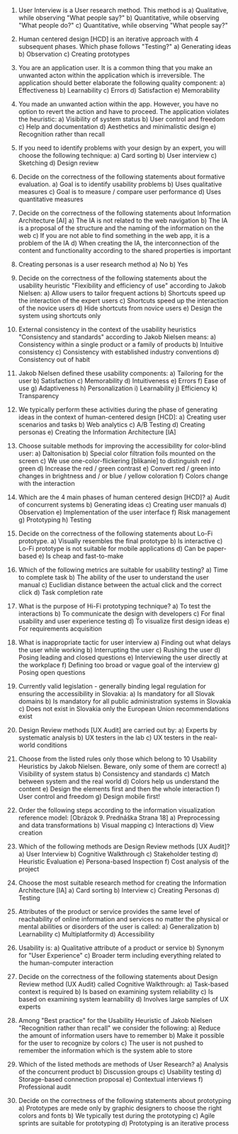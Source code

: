 1. User Interview is a User research method. This method is
	a) Qualitative, while observing "What people say?"
	b) Quantitative, while observing "What people do?"
	c) Quantitative, while observing "What people say?"

2. Human centered design [HCD] is an iterative approach with 4 subsequent phases. Which phase follows "Testing?"
	a) Generating ideas
	b) Observation
	c) Creating prototypes

3. You are an application user. It is a common thing that you make an unwanted acton within the application which is irreversible. The application should better elaborate the following quality component:
	a) Effectiveness
	b) Learnability
	c) Errors
	d) Satisfaction
	e) Memorability

4. You made an unwanted action within the app. However, you have no option to revert the action and have to proceed. The application violates the heuristic:
	a) Visibility of system status
	b) User control and freedom
	c) Help and documentation
	d) Aesthetics and minimalistic design
	e) Recognition rather than recall

5. If you need to identify problems with your design by an expert, you will choose the following technique:
	a) Card sorting
	b) User interview
	c) Sketching
	d) Design review

6. Decide on the correctness of the following statements about formative evaluation.
	a) Goal is to identify usability problems
	b) Uses qualitative measures
	c) Goal is to measure / compare user performance
	d) Uses quantitative measures

7. Decide on the correctness of the following statements about Information Architecture [AI]
	a) The IA is not related to the web navigation
	b) The IA is a proposal of the structure and the naming of the information on the web
	c) If you are not able to find something in the web app, it is a problem of the IA
	d) When creating the IA, the interconnection of the content and functionality according to the shared properties is important

8. Creating personas is a user research method
	a) No
	b) Yes

9. Decide on the correctness of the following statements about  the usability heuristic "Flexibility and efficiency of use" according to Jakob Nielsen:
	a) Allow users to tailor frequent actions
	b) Shortcuts speed up the interaction of the expert users
	c) Shortcuts speed up the interaction of the novice users
	d) Hide shortcuts from novice users
	e) Design the system using shortcuts only

10. External consistency in the context of the usability heuristics "Consistency and standards" according to Jakob Nielsen means:
	a) Consistency within a single product or a family of products
	b) Intuitive consistency
	c) Consistency with established industry conventions
	d) Consistency out of habit

11. Jakob Nielsen defined these usability components:
	a) Tailoring for the user
	b) Satisfaction
	c) Memorability
	d) Intuitiveness
	e) Errors
	f) Ease of use
	g) Adaptiveness
	h) Personalization
	i) Learnability
	j) Efficiency
	k) Transparency

12. We typically perform these activities during the phase of generating ideas in the context of human-centered design [HCD]:
	a) Creating user scenarios and tasks
	b) Web analytics
	c) A/B Testing
	d) Creating personas
	e) Creating the Information Architecture [IA]

13. Choose suitable methods for improving the accessibility for color-blind user:
	a) Daltonisation
	b) Special color filtration foils mounted on the screen
	c) We use one-color-flickering [blikanie] to distinguish red / green
	d) Increase the red / green contrast
	e) Convert red / green into changes in brightness and / or blue / yellow coloration
	f) Colors change with the interaction

14. Which are the 4 main phases of human centered design [HCD]?
	a) Audit of concurrent systems
	b) Generating ideas
	c) Creating user manuals
	d) Observation
	e) Implementation of the user interface
	f) Risk management
	g) Prototyping
	h) Testing

15. Decide on the correctness of the following statements about Lo-Fi prototype.
	a) Visually resembles the final prototype
	b) Is interactive
	c) Lo-Fi prototype is not suitable for mobile applications
	d) Can be paper-based
	e) Is cheap and fast-to-make

16. Which of the following metrics are suitable for usability testing?
	a) Time to complete task
	b) The ability of the user to understand the user manual
	c) Euclidian distance between the actual click and the correct click
	d) Task completion rate

17. What is the purpose of Hi-Fi prototyping technique?
	a) To test the interactions
	b) To communicate the design with developers
	c) For final usability and user experience testing
	d) To visualize first design ideas
	e) For requirements acquisition

18. What is inappropriate tactic for user interview
	a) Finding out what delays the user while working
	b) Interrupting the user
	c) Rushing the user
	d) Posing leading and closed questions
	e) Interviewing the user directly at the workplace
	f) Defining too broad or vague goal of the interview
	g) Posing open questions

19. Currently valid legislation - generally binding legal regulation for ensuring the accessibility in Slovakia:
	a) Is mandatory for all Slovak domains
	b) Is mandatory for all public administration systems in Slovakia
	c) Does not exist in Slovakia only the European Union recommendations exist

20. Design Review methods [UX Audit] are carried out by:
	a) Experts by systematic analysis
	b) UX testers in the lab
	c) UX testers in the real-world conditions

21. Choose from the listed rules only those which belong to 10 Usability Heuristics by Jakob Nielsen. Beware, only some of them are correct!
	a) Visibility of system status
	b) Consistency and standards
	c) Match between system and the real world
	d) Colors help us understand the content
	e) Design the elements first and then the whole interaction
	f) User control and freedom
	g) Design mobile first!

22. Order the following steps according to the information visualization reference model: [Obrázok 9. Prednáška Strana 18]
	a)  Preprocessing and data transformations
	b) Visual mapping
	c) Interactions
	d) View creation

23. Which of the following methods are Design Review methods [UX Audit]?
	a) User Interview
	b) Cognitive Walkthrough 
	c) Stakeholder testing
	d) Heuristic Evaluation
	e) Persona-based Inspection
	f) Cost analysis of the project

24. Choose the most suitable research method for creating the Information Architecture [IA]
	a) Card sorting
	b) Interview
	c) Creating Personas
	d) Testing

25. Attributes of the product or service provides the same level of reachability of online information and services no matter the physical or mental abilities or disorders of the user is called:
	a) Generalization
	b) Learnability
	c) Multiplatformity
	d) Accessibility

26. Usability is:
	a) Qualitative attribute of a product or service
	b) Synonym for "User Experience"
	c) Broader term including everything related to the human-computer interaction

27. Decide on the correctness of the following statements about Design Review method (UX Audit) called Cognitive Walkthrough:
	a) Task-based context is required
	b) Is based on examining system reliability
	c) Is based on examining system learnability
	d) Involves large samples of UX experts

28. Among "Best practice" for the Usability Heuristic of Jakob Nielsen "Recognition rather than recall" we consider the following:
	a) Reduce the amount of information users have to remember
	b) Make it possible for the user to recognize by colors
	c) The user is not pushed to remember the information which is the system able to store

29. Which of the listed methods are methods of User Research?
	a) Analysis of the concurrent product
	b) Discussion groups
	c) Usability testing
	d) Storage-based connection proposal
	e) Contextual interviews
	f) Professional audit

30. Decide on the correctness of the following statements about prototyping
	a) Prototypes are mede only by graphic designers to choose the right colors and fonts
	b) We typically test during the prototyping
	c) Agile sprints are suitable for prototyping
	d) Prototyping is an iterative process